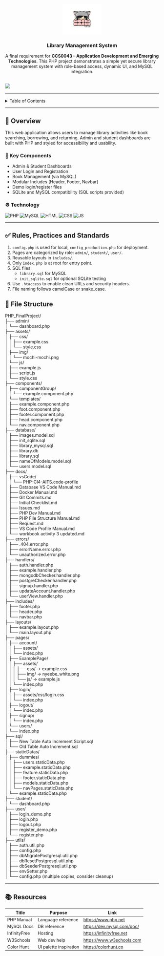 <a name="readme-top">

<br />

<div align="center">
  <a href="https://github.com/francinejace/PHP_FinalProject">
    <img src="././assets/img/mochi-mochi.png" alt="mochi-mochi" width="130" height="100">
  </a>
  <h3 align="center">Library Management System</h3>
</div>

<div align="center">
  A final requirement for <strong>CCS0043 – Application Development and Emerging Technologies</strong>. This PHP project demonstrates a simple yet secure library management system with role-based access, dynamic UI, and MySQL integration.
</div>

<br />

![](https://visit-counter.vercel.app/counter.png?page=francinejace/PHP_FinalProject)

---

<details>
  <summary>Table of Contents</summary>
  <ol>
    <li>
      <a href="#overview">Overview</a>
      <ol>
        <li><a href="#key-components">Key Components</a></li>
        <li><a href="#technology">Technology</a></li>
      </ol>
    </li>
    <li><a href="#rules-practices-and-standards">Rules, Practices and Standards</a></li>
    <li><a href="#resources">Resources</a></li>
  </ol>
</details>

---

## 📖 Overview

This web application allows users to manage library activities like book searching, borrowing, and returning. Admin and student dashboards are built with PHP and styled for accessibility and usability.

### 🔑 Key Components

- Admin & Student Dashboards
- User Login and Registration
- Book Management (via MySQL)
- Modular Includes (Header, Footer, Navbar)
- Demo login/register files
- SQLite and MySQL compatibility (SQL scripts provided)

### ⚙️ Technology

![PHP](https://img.shields.io/badge/PHP-777BB4?style=for-the-badge&logo=php&logoColor=white)
![MySQL](https://img.shields.io/badge/MySQL-4479A1?style=for-the-badge&logo=mysql&logoColor=white)
![HTML](https://img.shields.io/badge/HTML-E34F26?style=for-the-badge&logo=html5&logoColor=white)
![CSS](https://img.shields.io/badge/CSS-1572B6?style=for-the-badge&logo=css3&logoColor=white)
![JS](https://img.shields.io/badge/JavaScript-F7DF1E?style=for-the-badge&logo=javascript&logoColor=black)

---

## ✅ Rules, Practices and Standards

1. `config.php` is used for local, `config_production.php` for deployment.
2. Pages are categorized by role: `admin/`, `student/`, `user/`.
3. Reusable layouts in `includes/`.
4. Only `index.php` is at root for entry point.
5. SQL files: 
   - `library.sql` for MySQL 
   - `init_sqlite.sql` for optional SQLite testing
6. Use `.htaccess` to enable clean URLs and security headers.
7. File naming follows camelCase or snake_case.

## 📁 File Structure

PHP_FinalProject/<br>
├── admin/<br>
│   └── dashboard.php<br>
├── assets/<br>
│   ├── css/<br>
│   │   ├── example.css<br>
│   │   └── style.css<br>
│   ├── img/<br>
│   │   └── mochi-mochi.png<br>
│   └── js/<br>
│       ├── example.js<br>
│       ├── script.js<br>
│       └── style.css<br>
├── components/<br>
│   ├── componentGroup/<br>
│   │   └── example.component.php<br>
│   └── templates/<br>
│       ├── example.component.php<br>
│       ├── foot.component.php<br>
│       ├── footer.component.php<br>
│       ├── head.component.php<br>
│       └── nav.component.php<br>
├── database/<br>
│   ├── images.model.sql<br>
│   ├── init_sqlite.sql<br>
│   ├── library_mysql.sql<br>
│   ├── library.db<br>
│   ├── library.sql<br>
│   ├── nameOfModels.model.sql<br>
│   └── users.model.sql<br>
├── docs/<br>
│   ├── vsCode/<br>
│   │   └── PHP-CI4-AITS.code-profile<br>
│   ├── Database VS Code Manual.md<br>
│   ├── Docker Manual.md<br>
│   ├── Git Commits.md<br>
│   ├── Initial Checklist.md<br>
│   ├── Issues.md<br>
│   ├── PHP Dev Manual.md<br>
│   ├── PHP File Structure Manual.md<br>
│   ├── Request.md<br>
│   ├── VS Code Profile Manual.md<br>
│   └── workbook activity 3 updated.md<br>
├── errors/<br>
│   ├── .404.error.php<br>
│   ├── errorName.error.php<br>
│   └── unauthorized.error.php<br>
├── handlers/<br>
│   ├── auth.handler.php<br>
│   ├── example.handler.php<br>
│   ├── mongodbChecker.handler.php<br>
│   ├── postgreChecker.handler.php<br>
│   ├── signup.handler.php<br>
│   ├── updateAccount.handler.php<br>
│   └── userView.handler.php<br>
├── includes/<br>
│   ├── footer.php<br>
│   ├── header.php<br>
│   └── navbar.php<br>
├── layouts/<br>
│   ├── example.layout.php<br>
│   └── main.layout.php<br>
├── pages/<br>
│   ├── account/<br>
│   │   ├── assets/<br>
│   │   └── index.php<br>
│   ├── ExamplePage/<br>
│   │   ├── assets/<br>
│   │   │   ├── css/ → example.css<br>
│   │   │   ├── img/ → nyeebe_white.png<br>
│   │   │   └── js/ → example.js<br>
│   │   └── index.php<br>
│   ├── login/<br>
│   │   ├── assets/css/login.css<br>
│   │   └── index.php<br>
│   ├── logout/<br>
│   │   └── index.php<br>
│   ├── signup/<br>
│   │   └── index.php<br>
│   └── users/<br>
│       └── index.php<br>
├── sql/<br>
│   ├── New Table Auto Increment Script.sql<br>
│   └── Old Table Auto Increment.sql<br>
├── staticDatas/<br>
│   ├── dummies/<br>
│   │   ├── users.staticData.php<br>
│   │   ├── example.staticData.php<br>
│   │   ├── feature.staticData.php<br>
│   │   ├── footer.staticData.php<br>
│   │   ├── models.staticData.php<br>
│   │   └── navPages.staticData.php<br>
│   └── example.staticData.php<br>
├── student/<br>
│   └── dashboard.php<br>
├── user/<br>
│   ├── login_demo.php<br>
│   ├── login.php<br>
│   ├── logout.php<br>
│   ├── register_demo.php<br>
│   └── register.php<br>
├── utils/<br>
│   ├── auth.util.php<br>
│   ├── config.php<br>
│   ├── dbMigratePostgresql.util.php<br>
│   ├── dbResetPostgresql.util.php<br>
│   ├── dbSeederPostgresql.util.php<br>
│   ├── envSetter.php<br>
│   └── config.php (multiple copies, consider cleanup)<br>


---

## 📚 Resources

| Title | Purpose | Link |
|-------|---------|------|
| PHP Manual | Language reference | https://www.php.net |
| MySQL Docs | DB reference | https://dev.mysql.com/doc/ |
| InfinityFree | Hosting | https://infinityfree.net |
| W3Schools | Web dev help | https://www.w3schools.com |
| Color Hunt | UI palette inspiration | https://colorhunt.co |
